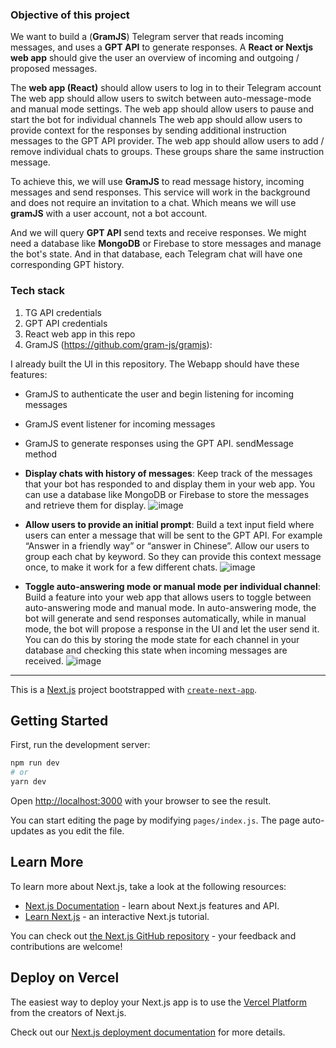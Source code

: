 ### Objective of this project

We want to build a (**GramJS**) Telegram server that reads incoming messages, and uses a **GPT API** to generate responses. A **React or Nextjs web app** should give the user an overview of incoming and outgoing / proposed messages.

The **web app (React)** should allow users to log in to their Telegram account
The web app should allow users to switch between auto-message-mode and manual mode settings.
The web app should allow users to pause and start the bot for individual channels
The web app should allow users to provide context for the responses by sending additional instruction messages to the GPT API provider.
The web app should allow users to add / remove individual chats to groups. These groups share the same instruction message.

To achieve this, we will use **GramJS** to read message history, incoming messages and send responses.
This service will work in the background and does not require an invitation to a chat.
Which means we will use **gramJS** with a user account, not a bot account.

And we will query **GPT API** send texts and receive responses. We might need a database like **MongoDB** or Firebase to store messages and manage the bot's state. And in that database, each Telegram chat will have one corresponding GPT history.

### Tech stack

1. TG API credentials
2. GPT API credentials
3. React web app in this repo
4. GramJS (https://github.com/gram-js/gramjs):

I already built the UI in this repository. The Webapp should have these features:

- GramJS to authenticate the user and begin listening for incoming messages 
- GramJS event listener for incoming messages
- GramJS to generate responses using the GPT API. sendMessage method

- **Display chats with history of messages**: Keep track of the messages that your bot has responded to and display them in your web app. You can use a database like MongoDB or Firebase to store the messages and retrieve them for display.
![image](https://user-images.githubusercontent.com/25006584/226182890-64e47115-bb24-4e80-ac0b-6af9d0690324.png)

- **Allow users to provide an initial prompt**: Build a text input field where users can enter a message that will be sent to the GPT API. For example “Answer in a friendly way” or “answer in Chinese”. Allow our users to group each chat by keyword. So they can provide this context message once, to make it work for a few different chats.
![image](https://user-images.githubusercontent.com/25006584/226182843-ffb9046e-528c-48f8-9bec-08fa71e200a3.png)

- **Toggle auto-answering mode or manual mode per individual channel**: Build a feature into your web app that allows users to toggle between auto-answering mode and manual mode. In auto-answering mode, the bot will generate and send responses automatically, while in manual mode, the bot will propose a response in the UI and let the user send it. You can do this by storing the mode state for each channel in your database and checking this state when incoming messages are received.
![image](https://user-images.githubusercontent.com/25006584/226182869-90b96eba-18a6-47e2-893e-aeba3c7c6951.png)


---

This is a [Next.js](https://nextjs.org/) project bootstrapped with [`create-next-app`](https://github.com/vercel/next.js/tree/canary/packages/create-next-app).

## Getting Started

First, run the development server:

```bash
npm run dev
# or
yarn dev
```

Open [http://localhost:3000](http://localhost:3000) with your browser to see the result.

You can start editing the page by modifying `pages/index.js`. The page auto-updates as you edit the file.

## Learn More

To learn more about Next.js, take a look at the following resources:

- [Next.js Documentation](https://nextjs.org/docs) - learn about Next.js features and API.
- [Learn Next.js](https://nextjs.org/learn) - an interactive Next.js tutorial.

You can check out [the Next.js GitHub repository](https://github.com/vercel/next.js/) - your feedback and contributions are welcome!

## Deploy on Vercel

The easiest way to deploy your Next.js app is to use the [Vercel Platform](https://vercel.com/import?utm_medium=default-template&filter=next.js&utm_source=create-next-app&utm_campaign=create-next-app-readme) from the creators of Next.js.

Check out our [Next.js deployment documentation](https://nextjs.org/docs/deployment) for more details.
